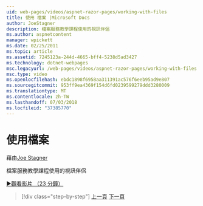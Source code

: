 ```yaml
---
uid: web-pages/videos/aspnet-razor-pages/working-with-files
title: 使用 檔案 |Microsoft Docs
author: JoeStagner
description: 檔案服務教學課程使用的視訊伴侶
ms.author: aspnetcontent
manager: wpickett
ms.date: 02/25/2011
ms.topic: article
ms.assetid: 7245123a-244d-4665-bff4-5238d5ad3427
ms.technology: dotnet-webpages
msc.legacyurl: /web-pages/videos/aspnet-razor-pages/working-with-files
msc.type: video
ms.openlocfilehash: ebdc1898f6958aa311391ac576f6eeb95ad9e807
ms.sourcegitcommit: 953ff9ea4369f154d6fd0239599279ddd3280009
ms.translationtype: MT
ms.contentlocale: zh-TW
ms.lasthandoff: 07/03/2018
ms.locfileid: "37385770"
---
```

<a name="working-with-files"></a>使用檔案
====================
藉由[Joe Stagner](https://github.com/JoeStagner)

檔案服務教學課程使用的視訊伴侶

[&#9654;觀看影片 （23 分鐘）](https://channel9.msdn.com/Blogs/ASP-NET-Site-Videos/working-with-files)

> [!div class="step-by-step"]
> [上一頁](displaying-data-in-a-chart-part-2.md)
> [下一頁](working-with-images.md)
